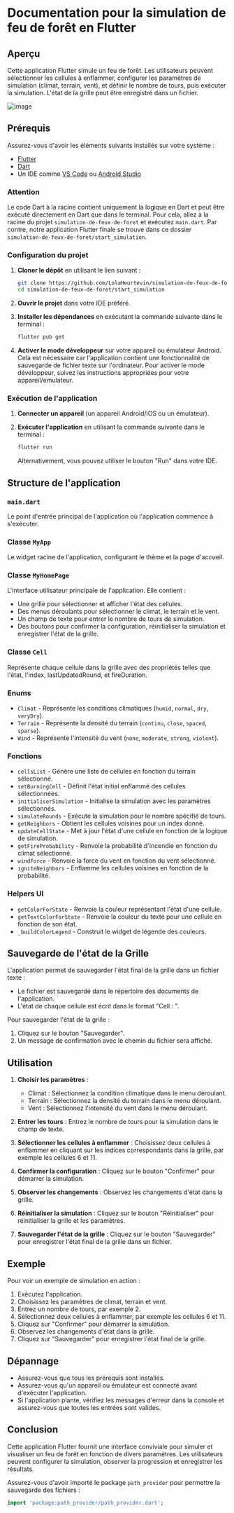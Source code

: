 
# Documentation pour la simulation de feu de forêt en Flutter

## Aperçu

Cette application Flutter simule un feu de forêt. Les utilisateurs peuvent sélectionner les cellules à enflammer, configurer les paramètres de simulation (climat, terrain, vent), et définir le nombre de tours, puis exécuter la simulation. L'état de la grille peut être enregistré dans un fichier.

![image](https://github.com/LolaHeurtevin/simulation-de-feux-de-foret/assets/143880988/cec41da9-61b6-4dfb-89c9-da484c4b16af)

## Prérequis

Assurez-vous d'avoir les éléments suivants installés sur votre système :

- [Flutter](https://flutter.dev/docs/get-started/install)
- [Dart](https://dart.dev/get-dart)
- Un IDE comme [VS Code](https://code.visualstudio.com/) ou [Android Studio](https://developer.android.com/studio)

### Attention

Le code Dart à la racine contient uniquement la logique en Dart et peut être exécuté directement en Dart que dans le terminal. Pour cela, allez à la racine du projet `simulation-de-feux-de-foret` et exécutez `main.dart`. 
Par contre, notre application Flutter finale se trouve dans ce dossier `simulation-de-feux-de-foret/start_simulation`.

### Configuration du projet

1. **Cloner le dépôt** en utilisant le lien suivant :
   ```bash
   git clone https://github.com/LolaHeurtevin/simulation-de-feux-de-foret.git
   cd simulation-de-feux-de-foret/start_simulation
   ```

2. **Ouvrir le projet** dans votre IDE préféré.

3. **Installer les dépendances** en exécutant la commande suivante dans le terminal :
   ```bash
   flutter pub get
   ```

4. **Activer le mode développeur** sur votre appareil ou émulateur Android. Cela est nécessaire car l'application contient une fonctionnalité de sauvegarde de fichier texte sur l'ordinateur. Pour activer le mode développeur, suivez les instructions appropriées pour votre appareil/emulateur.

### Exécution de l'application

1. **Connecter un appareil** (un appareil Android/iOS ou un émulateur).

2. **Exécuter l'application** en utilisant la commande suivante dans le terminal :
   ```bash
   flutter run
   ```

   Alternativement, vous pouvez utiliser le bouton "Run" dans votre IDE.

## Structure de l'application

### `main.dart`

Le point d'entrée principal de l'application où l'application commence à s'exécuter.

### Classe `MyApp`

Le widget racine de l'application, configurant le thème et la page d'accueil.

### Classe `MyHomePage`

L'interface utilisateur principale de l'application. Elle contient :

- Une grille pour sélectionner et afficher l'état des cellules.
- Des menus déroulants pour sélectionner le climat, le terrain et le vent.
- Un champ de texte pour entrer le nombre de tours de simulation.
- Des boutons pour confirmer la configuration, réinitialiser la simulation et enregistrer l'état de la grille.

### Classe `Cell`

Représente chaque cellule dans la grille avec des propriétés telles que l'état, l'index, lastUpdatedRound, et fireDuration.

### Enums

- `Climat` - Représente les conditions climatiques (`humid`, `normal`, `dry`, `veryDry`).
- `Terrain` - Représente la densité du terrain (`continu`, `close`, `spaced`, `sparse`).
- `Wind` - Représente l'intensité du vent (`none`, `moderate`, `strong`, `violent`).

### Fonctions

- `cellsList` - Génère une liste de cellules en fonction du terrain sélectionné.
- `setBurningCell` - Définit l'état initial enflammé des cellules sélectionnées.
- `initialiserSimulation` - Initialise la simulation avec les paramètres sélectionnés.
- `simulateRounds` - Exécute la simulation pour le nombre spécifié de tours.
- `getNeighbors` - Obtient les cellules voisines pour un index donné.
- `updateCellState` - Met à jour l'état d'une cellule en fonction de la logique de simulation.
- `getFireProbability` - Renvoie la probabilité d'incendie en fonction du climat sélectionné.
- `windForce` - Renvoie la force du vent en fonction du vent sélectionné.
- `igniteNeighbors` - Enflamme les cellules voisines en fonction de la probabilité.

### Helpers UI

- `getColorForState` - Renvoie la couleur représentant l'état d'une cellule.
- `getTextColorForState` - Renvoie la couleur du texte pour une cellule en fonction de son état.
- `_buildColorLegend` - Construit le widget de légende des couleurs.

## Sauvegarde de l'état de la Grille

L'application permet de sauvegarder l'état final de la grille dans un fichier texte :

- Le fichier est sauvegardé dans le répertoire des documents de l'application.
- L'état de chaque cellule est écrit dans le format "Cell <index>: <state>".

Pour sauvegarder l'état de la grille :
1. Cliquez sur le bouton "Sauvegarder".
2. Un message de confirmation avec le chemin du fichier sera affiché.

## Utilisation

1. **Choisir les paramètres** :
   - Climat : Sélectionnez la condition climatique dans le menu déroulant.
   - Terrain : Sélectionnez la densité du terrain dans le menu déroulant.
   - Vent : Sélectionnez l'intensité du vent dans le menu déroulant.

2. **Entrer les tours** : Entrez le nombre de tours pour la simulation dans le champ de texte.

3. **Sélectionner les cellules à enflammer** : Choisissez deux cellules à enflammer en cliquant sur les indices correspondants dans la grille, par exemple les cellules 6 et 11.

4. **Confirmer la configuration** : Cliquez sur le bouton "Confirmer" pour démarrer la simulation.

5. **Observer les changements** : Observez les changements d'état dans la grille.

6. **Réinitialiser la simulation** : Cliquez sur le bouton "Réinitialiser" pour réinitialiser la grille et les paramètres.

7. **Sauvegarder l'état de la grille** : Cliquez sur le bouton "Sauvegarder" pour enregistrer l'état final de la grille dans un fichier.

## Exemple

Pour voir un exemple de simulation en action :

1. Exécutez l'application.
2. Choisissez les paramètres de climat, terrain et vent.
3. Entrez un nombre de tours, par exemple 2.
4. Sélectionnez deux cellules à enflammer, par exemple les cellules 6 et 11.
5. Cliquez sur "Confirmer" pour démarrer la simulation.
6. Observez les changements d'état dans la grille.
7. Cliquez sur "Sauvegarder" pour enregistrer l'état final de la grille.

## Dépannage

- Assurez-vous que tous les prérequis sont installés.
- Assurez-vous qu'un appareil ou émulateur est connecté avant d'exécuter l'application.
- Si l'application plante, vérifiez les messages d'erreur dans la console et assurez-vous que toutes les entrées sont valides.

## Conclusion

Cette application Flutter fournit une interface conviviale pour simuler et visualiser un feu de forêt en fonction de divers paramètres. Les utilisateurs peuvent configurer la simulation, observer la progression et enregistrer les résultats.

Assurez-vous d'avoir importé le package `path_provider` pour permettre la sauvegarde des fichiers :
```dart
import 'package:path_provider/path_provider.dart';
```

